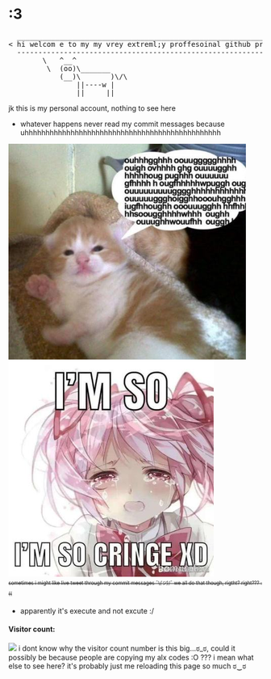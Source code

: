 # :3
<pre>
  _______________________________________________________________
< hi welcom e to my my vrey extreml;y proffesoinal github profile >
  ---------------------------------------------------------------
        \   ^__^
         \  (oo)\_______
            (__)\       )\/\
                ||----w |
                ||     ||
</pre>

<!-- now hire me -->
 jk this is my personal account, nothing to see here
* whatever happens never read my commit messages because uhhhhhhhhhhhhhhhhhhhhhhhhhhhhhhhhhhhhhhhhhhhhhhh  
<!-- * My account is private, so there's nothing really for you to see here unless you're here to steal my ALX codes, in which case I can't stop you -->

![me](https://github.com/oniaz/oniaz/blob/main/me.jpeg "me") <br>
![iam](https://github.com/oniaz/oniaz/blob/main/iam.jpeg "iam") <br>
<sub><sup>~~sometimes i <!-- get carried away and -->might like live tweet through my commit messages ¯\\_(ツ)_/¯ we all do that though, rigtht? right??? :((~~</sup></sub>
<br> 
* apparently it's execute and not excute :/
#### Visitor count:
<img src="https://profile-counter.glitch.me/oniaz/count.svg" />
i dont know why the visitor count number is this big...ಠ⁠_⁠ಠ, could it possibly be because people are copying my alx codes :O ??? i mean what else to see here? it's probably just me reloading this page so much
ಠ⁠‿⁠ಠ